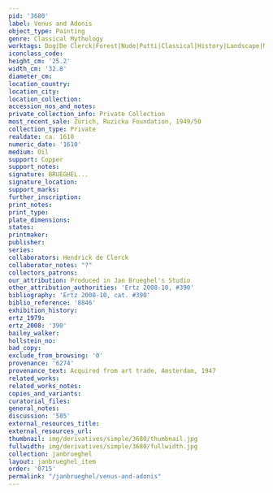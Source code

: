 ```yaml
---
pid: '3680'
label: Venus and Adonis
object_type: Painting
genre: Classical Mythology
worktags: Dog|De Clerck|Forest|Nude|Putti|Classical|History|Landscape|Mythological
iconclass_code:
height_cm: '25.2'
width_cm: '32.8'
diameter_cm:
location_country:
location_city:
location_collection:
accession_nos_and_notes:
private_collection_info: Private Collection
most_recent_sale: Zürich, Ruzicka Foundation, 1949/50
collection_type: Private
realdate: ca. 1610
numeric_date: '1610'
medium: Oil
support: Copper
support_notes:
signature: BRUEGHEL...
signature_location:
support_marks:
further_inscription:
print_notes:
print_type:
plate_dimensions:
states:
printmaker:
publisher:
series:
collaborators: Hendrick de Clerck
collaborator_notes: "?"
collectors_patrons:
our_attribution: Produced in Jan Brueghel's Studio
other_attribution_authorities: 'Ertz 2008-10, #390'
bibliography: 'Ertz 2008-10, cat. #390'
biblio_reference: '8846'
exhibition_history:
ertz_1979:
ertz_2008: '390'
bailey_walker:
hollstein_no:
bad_copy:
exclude_from_browsing: '0'
provenance: '6274'
provenance_text: Acquired from art trade, Amsterdam, 1947
related_works:
related_works_notes:
copies_and_variants:
curatorial_files:
general_notes:
discussion: '585'
external_resources_title:
external_resources_url:
thumbnail: img/derivatives/simple/3680/thumbnail.jpg
fullwidth: img/derivatives/simple/3680/fullwidth.jpg
collection: janbrueghel
layout: janbrueghel_item
order: '0715'
permalink: "/janbrueghel/venus-and-adonis"
---
```

